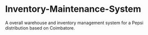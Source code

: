 # Inventory-Maintenance-System

A overall warehouse and inventory management system for a Pepsi distribution based on Coimbatore.
